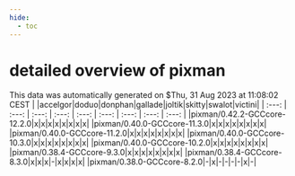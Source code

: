 ```yaml
---
hide:
  - toc
---
```


detailed overview of pixman
===========================


This data was automatically generated on $Thu, 31 Aug 2023 at 11:08:02 CEST
| |accelgor|doduo|donphan|gallade|joltik|skitty|swalot|victini|
| :---: | :---: | :---: | :---: | :---: | :---: | :---: | :---: | :---: |
|pixman/0.42.2-GCCcore-12.2.0|x|x|x|x|x|x|x|x|
|pixman/0.40.0-GCCcore-11.3.0|x|x|x|x|x|x|x|x|
|pixman/0.40.0-GCCcore-11.2.0|x|x|x|x|x|x|x|x|
|pixman/0.40.0-GCCcore-10.3.0|x|x|x|x|x|x|x|x|
|pixman/0.40.0-GCCcore-10.2.0|x|x|x|x|x|x|x|x|
|pixman/0.38.4-GCCcore-9.3.0|x|x|x|x|x|x|x|x|
|pixman/0.38.4-GCCcore-8.3.0|x|x|x|-|x|x|x|x|
|pixman/0.38.0-GCCcore-8.2.0|-|x|-|-|-|-|x|-|
